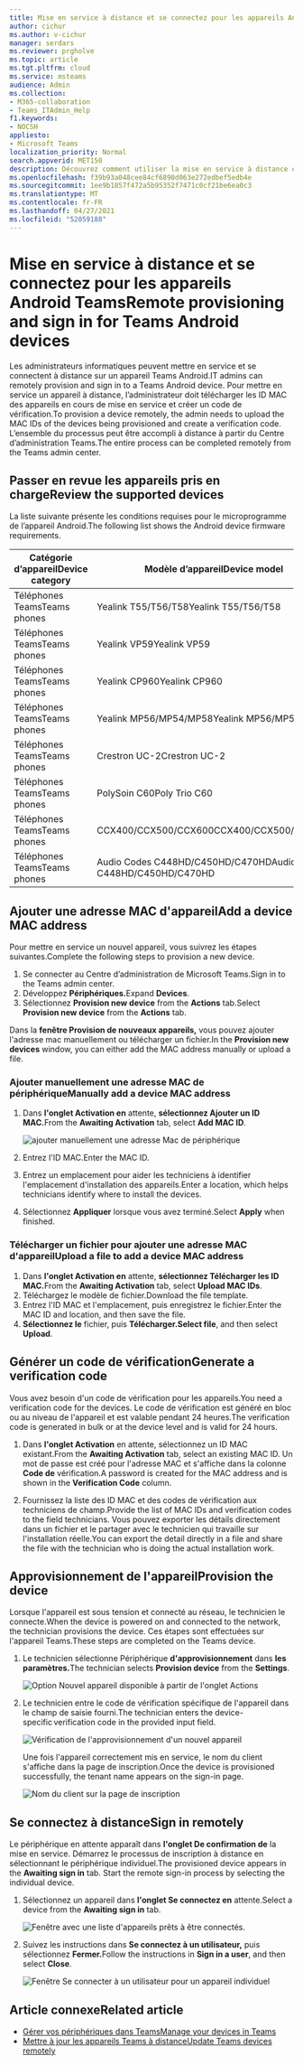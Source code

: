 ```yaml
---
title: Mise en service à distance et se connectez pour les appareils Android Teams
author: cichur
ms.author: v-cichur
manager: serdars
ms.reviewer: prgholve
ms.topic: article
ms.tgt.pltfrm: cloud
ms.service: msteams
audience: Admin
ms.collection:
- M365-collaboration
- Teams_ITAdmin_Help
f1.keywords:
- NOCSH
appliesto:
- Microsoft Teams
localization_priority: Normal
search.appverid: MET150
description: Découvrez comment utiliser la mise en service à distance et la connectez-vous pour les appareils Android Teams
ms.openlocfilehash: f39b93a048cee84cf6890d063e272edbef5edb4e
ms.sourcegitcommit: 1ee9b1857f472a5b95352f7471c0cf21be6ea0c3
ms.translationtype: MT
ms.contentlocale: fr-FR
ms.lasthandoff: 04/27/2021
ms.locfileid: "52059188"
---
```

# <a name="remote-provisioning-and-sign-in-for-teams-android-devices"></a><span data-ttu-id="751fc-103">Mise en service à distance et se connectez pour les appareils Android Teams</span><span class="sxs-lookup"><span data-stu-id="751fc-103">Remote provisioning and sign in for Teams Android devices</span></span>

<span data-ttu-id="751fc-104">Les administrateurs informatiques peuvent mettre en service et se connectent à distance sur un appareil Teams Android.</span><span class="sxs-lookup"><span data-stu-id="751fc-104">IT admins can remotely provision and sign in to a Teams Android device.</span></span> <span data-ttu-id="751fc-105">Pour mettre en service un appareil à distance, l’administrateur doit télécharger les ID MAC des appareils en cours de mise en service et créer un code de vérification.</span><span class="sxs-lookup"><span data-stu-id="751fc-105">To provision a device remotely, the admin needs to upload the MAC IDs of the devices being provisioned and create a verification code.</span></span> <span data-ttu-id="751fc-106">L’ensemble du processus peut être accompli à distance à partir du Centre d’administration Teams.</span><span class="sxs-lookup"><span data-stu-id="751fc-106">The entire process can be completed remotely from the Teams admin center.</span></span>

## <a name="review-the-supported-devices"></a><span data-ttu-id="751fc-107">Passer en revue les appareils pris en charge</span><span class="sxs-lookup"><span data-stu-id="751fc-107">Review the supported devices</span></span>

<span data-ttu-id="751fc-108">La liste suivante présente les conditions requises pour le microprogramme de l’appareil Android.</span><span class="sxs-lookup"><span data-stu-id="751fc-108">The following list shows the Android device firmware requirements.</span></span>

|<span data-ttu-id="751fc-109">Catégorie d’appareil</span><span class="sxs-lookup"><span data-stu-id="751fc-109">Device category</span></span>|<span data-ttu-id="751fc-110">Modèle d’appareil</span><span class="sxs-lookup"><span data-stu-id="751fc-110">Device model</span></span>|<span data-ttu-id="751fc-111">Version du microprogramme</span><span class="sxs-lookup"><span data-stu-id="751fc-111">Firmware version</span></span>|
|-|-|-|
|<span data-ttu-id="751fc-112">Téléphones Teams</span><span class="sxs-lookup"><span data-stu-id="751fc-112">Teams phones</span></span>|<span data-ttu-id="751fc-113">Yealink T55/T56/T58</span><span class="sxs-lookup"><span data-stu-id="751fc-113">Yealink T55/T56/T58</span></span>|<span data-ttu-id="751fc-114">58.15.0.124</span><span class="sxs-lookup"><span data-stu-id="751fc-114">58.15.0.124</span></span>|
|<span data-ttu-id="751fc-115">Téléphones Teams</span><span class="sxs-lookup"><span data-stu-id="751fc-115">Teams phones</span></span>|<span data-ttu-id="751fc-116">Yealink VP59</span><span class="sxs-lookup"><span data-stu-id="751fc-116">Yealink VP59</span></span>|<span data-ttu-id="751fc-117">91.15.0.58</span><span class="sxs-lookup"><span data-stu-id="751fc-117">91.15.0.58</span></span>|
|<span data-ttu-id="751fc-118">Téléphones Teams</span><span class="sxs-lookup"><span data-stu-id="751fc-118">Teams phones</span></span>|<span data-ttu-id="751fc-119">Yealink CP960</span><span class="sxs-lookup"><span data-stu-id="751fc-119">Yealink CP960</span></span>|<span data-ttu-id="751fc-120">73.15.0.117</span><span class="sxs-lookup"><span data-stu-id="751fc-120">73.15.0.117</span></span>|
|<span data-ttu-id="751fc-121">Téléphones Teams</span><span class="sxs-lookup"><span data-stu-id="751fc-121">Teams phones</span></span>|<span data-ttu-id="751fc-122">Yealink MP56/MP54/MP58</span><span class="sxs-lookup"><span data-stu-id="751fc-122">Yealink MP56/MP54/MP58</span></span>|<span data-ttu-id="751fc-123">122.15.0.36</span><span class="sxs-lookup"><span data-stu-id="751fc-123">122.15.0.36</span></span>|
|<span data-ttu-id="751fc-124">Téléphones Teams</span><span class="sxs-lookup"><span data-stu-id="751fc-124">Teams phones</span></span>|<span data-ttu-id="751fc-125">Crestron UC-2</span><span class="sxs-lookup"><span data-stu-id="751fc-125">Crestron UC-2</span></span>|<span data-ttu-id="751fc-126">1.0.3.52</span><span class="sxs-lookup"><span data-stu-id="751fc-126">1.0.3.52</span></span>|
|<span data-ttu-id="751fc-127">Téléphones Teams</span><span class="sxs-lookup"><span data-stu-id="751fc-127">Teams phones</span></span>|  <span data-ttu-id="751fc-128">PolySoin C60</span><span class="sxs-lookup"><span data-stu-id="751fc-128">Poly Trio C60</span></span>|  <span data-ttu-id="751fc-129">7.0.2.1071</span><span class="sxs-lookup"><span data-stu-id="751fc-129">7.0.2.1071</span></span>|
|<span data-ttu-id="751fc-130">Téléphones Teams</span><span class="sxs-lookup"><span data-stu-id="751fc-130">Teams phones</span></span>|  <span data-ttu-id="751fc-131">CCX400/CCX500/CCX600</span><span class="sxs-lookup"><span data-stu-id="751fc-131">CCX400/CCX500/CCX600</span></span>    |<span data-ttu-id="751fc-132">7.0.2.1072</span><span class="sxs-lookup"><span data-stu-id="751fc-132">7.0.2.1072</span></span>|
|<span data-ttu-id="751fc-133">Téléphones Teams</span><span class="sxs-lookup"><span data-stu-id="751fc-133">Teams phones</span></span>|  <span data-ttu-id="751fc-134">Audio Codes C448HD/C450HD/C470HD</span><span class="sxs-lookup"><span data-stu-id="751fc-134">Audio Codes C448HD/C450HD/C470HD</span></span>|   <span data-ttu-id="751fc-135">1.10.120</span><span class="sxs-lookup"><span data-stu-id="751fc-135">1.10.120</span></span>|

## <a name="add-a-device-mac-address"></a><span data-ttu-id="751fc-136">Ajouter une adresse MAC d'appareil</span><span class="sxs-lookup"><span data-stu-id="751fc-136">Add a device MAC address</span></span>

<span data-ttu-id="751fc-137">Pour mettre en service un nouvel appareil, vous suivrez les étapes suivantes.</span><span class="sxs-lookup"><span data-stu-id="751fc-137">Complete the following steps to provision a new device.</span></span>

1. <span data-ttu-id="751fc-138">Se connecter au Centre d’administration de Microsoft Teams.</span><span class="sxs-lookup"><span data-stu-id="751fc-138">Sign in to the Teams admin center.</span></span>
2. <span data-ttu-id="751fc-139">Développez **Périphériques.**</span><span class="sxs-lookup"><span data-stu-id="751fc-139">Expand **Devices**.</span></span>
3. <span data-ttu-id="751fc-140">Sélectionnez **Provision new device** from the **Actions** tab.</span><span class="sxs-lookup"><span data-stu-id="751fc-140">Select **Provision new device** from the **Actions** tab.</span></span>

<span data-ttu-id="751fc-141">Dans la **fenêtre Provision de nouveaux appareils,** vous pouvez ajouter l'adresse mac manuellement ou télécharger un fichier.</span><span class="sxs-lookup"><span data-stu-id="751fc-141">In the **Provision new devices** window, you can either add the MAC address manually or upload a file.</span></span>

### <a name="manually-add-a-device-mac-address"></a><span data-ttu-id="751fc-142">Ajouter manuellement une adresse MAC de périphérique</span><span class="sxs-lookup"><span data-stu-id="751fc-142">Manually add a device MAC address</span></span>

1. <span data-ttu-id="751fc-143">Dans **l'onglet Activation en** attente, **sélectionnez Ajouter un ID MAC.**</span><span class="sxs-lookup"><span data-stu-id="751fc-143">From the **Awaiting Activation** tab, select **Add MAC ID**.</span></span>

   ![ajouter manuellement une adresse Mac de périphérique](../media/remote-provision-6.png)

1. <span data-ttu-id="751fc-145">Entrez l'ID MAC.</span><span class="sxs-lookup"><span data-stu-id="751fc-145">Enter the MAC ID.</span></span>
1. <span data-ttu-id="751fc-146">Entrez un emplacement pour aider les techniciens à identifier l'emplacement d'installation des appareils.</span><span class="sxs-lookup"><span data-stu-id="751fc-146">Enter a location, which helps technicians identify where to install the devices.</span></span>
1. <span data-ttu-id="751fc-147">Sélectionnez **Appliquer** lorsque vous avez terminé.</span><span class="sxs-lookup"><span data-stu-id="751fc-147">Select **Apply** when finished.</span></span>

### <a name="upload-a-file-to-add-a-device-mac-address"></a><span data-ttu-id="751fc-148">Télécharger un fichier pour ajouter une adresse MAC d'appareil</span><span class="sxs-lookup"><span data-stu-id="751fc-148">Upload a file to add a device MAC address</span></span>

1. <span data-ttu-id="751fc-149">Dans **l'onglet Activation en** attente, **sélectionnez Télécharger les ID MAC.**</span><span class="sxs-lookup"><span data-stu-id="751fc-149">From the **Awaiting Activation** tab, select **Upload MAC IDs**.</span></span>
2. <span data-ttu-id="751fc-150">Téléchargez le modèle de fichier.</span><span class="sxs-lookup"><span data-stu-id="751fc-150">Download the file template.</span></span>
3. <span data-ttu-id="751fc-151">Entrez l'ID MAC et l'emplacement, puis enregistrez le fichier.</span><span class="sxs-lookup"><span data-stu-id="751fc-151">Enter the MAC ID and location, and then save the file.</span></span>
4. <span data-ttu-id="751fc-152">**Sélectionnez le** fichier, puis **Télécharger.**</span><span class="sxs-lookup"><span data-stu-id="751fc-152">**Select file**, and then select **Upload**.</span></span>

## <a name="generate-a-verification-code"></a><span data-ttu-id="751fc-153">Générer un code de vérification</span><span class="sxs-lookup"><span data-stu-id="751fc-153">Generate a verification code</span></span>

<span data-ttu-id="751fc-154">Vous avez besoin d'un code de vérification pour les appareils.</span><span class="sxs-lookup"><span data-stu-id="751fc-154">You need a verification code for the devices.</span></span> <span data-ttu-id="751fc-155">Le code de vérification est généré en bloc ou au niveau de l'appareil et est valable pendant 24 heures.</span><span class="sxs-lookup"><span data-stu-id="751fc-155">The verification code is generated in bulk or at the device level and is valid for 24 hours.</span></span>

1. <span data-ttu-id="751fc-156">Dans **l'onglet Activation** en attente, sélectionnez un ID MAC existant.</span><span class="sxs-lookup"><span data-stu-id="751fc-156">From the **Awaiting Activation** tab, select an existing MAC ID.</span></span>
   <span data-ttu-id="751fc-157">Un mot de passe est créé pour l'adresse MAC et s'affiche dans la colonne **Code de** vérification.</span><span class="sxs-lookup"><span data-stu-id="751fc-157">A password is created for the MAC address and is shown in the **Verification Code** column.</span></span>

2. <span data-ttu-id="751fc-158">Fournissez la liste des ID MAC et des codes de vérification aux techniciens de champ.</span><span class="sxs-lookup"><span data-stu-id="751fc-158">Provide the list of MAC IDs and verification codes to the field technicians.</span></span> <span data-ttu-id="751fc-159">Vous pouvez exporter les détails directement dans un fichier et le partager avec le technicien qui travaille sur l'installation réelle.</span><span class="sxs-lookup"><span data-stu-id="751fc-159">You can export the detail directly in a file and share the file with the technician who is doing the actual installation work.</span></span>

## <a name="provision-the-device"></a><span data-ttu-id="751fc-160">Approvisionnement de l'appareil</span><span class="sxs-lookup"><span data-stu-id="751fc-160">Provision the device</span></span>

<span data-ttu-id="751fc-161">Lorsque l'appareil est sous tension et connecté au réseau, le technicien le connecte.</span><span class="sxs-lookup"><span data-stu-id="751fc-161">When the device is powered on and connected to the network, the technician provisions the device.</span></span> <span data-ttu-id="751fc-162">Ces étapes sont effectuées sur l'appareil Teams.</span><span class="sxs-lookup"><span data-stu-id="751fc-162">These steps are completed on the Teams device.</span></span>

1. <span data-ttu-id="751fc-163">Le technicien sélectionne Périphérique **d'approvisionnement** dans **les paramètres.**</span><span class="sxs-lookup"><span data-stu-id="751fc-163">The technician selects **Provision device** from the **Settings**.</span></span>  

   ![Option Nouvel appareil disponible à partir de l'onglet Actions](../media/provision-device1.png)
  
2. <span data-ttu-id="751fc-165">Le technicien entre le code de vérification spécifique de l'appareil dans le champ de saisie fourni.</span><span class="sxs-lookup"><span data-stu-id="751fc-165">The technician enters the device-specific verification code in the provided input field.</span></span>

   ![Vérification de l'approvisionnement d'un nouvel appareil](../media/provision-device-verification1.png)

   <span data-ttu-id="751fc-167">Une fois l'appareil correctement mis en service, le nom du client s'affiche dans la page de inscription.</span><span class="sxs-lookup"><span data-stu-id="751fc-167">Once the device is provisioned successfully, the tenant name appears on the sign-in page.</span></span>

   ![Nom du client sur la page de inscription](../media/provision-code.png)

## <a name="sign-in-remotely"></a><span data-ttu-id="751fc-169">Se connectez à distance</span><span class="sxs-lookup"><span data-stu-id="751fc-169">Sign in remotely</span></span>

<span data-ttu-id="751fc-170">Le périphérique en attente apparaît dans **l'onglet De confirmation de** la mise en service. Démarrez le processus de inscription à distance en sélectionnant le périphérique individuel.</span><span class="sxs-lookup"><span data-stu-id="751fc-170">The provisioned device appears in the **Awaiting sign in** tab. Start the remote sign-in process by selecting the individual device.</span></span>

1. <span data-ttu-id="751fc-171">Sélectionnez un appareil dans **l'onglet Se connectez en** attente.</span><span class="sxs-lookup"><span data-stu-id="751fc-171">Select a device from the **Awaiting sign in** tab.</span></span>

   ![Fenêtre avec une liste d'appareils prêts à être connectés.](../media/remote-device1.png)

2. <span data-ttu-id="751fc-173">Suivez les instructions dans **Se connectez à un utilisateur,** puis sélectionnez **Fermer.**</span><span class="sxs-lookup"><span data-stu-id="751fc-173">Follow the instructions in **Sign in a user**, and then select **Close**.</span></span>

   ![Fenêtre Se connecter à un utilisateur pour un appareil individuel](../media/sign-in-user.png)

## <a name="related-article"></a><span data-ttu-id="751fc-175">Article connexe</span><span class="sxs-lookup"><span data-stu-id="751fc-175">Related article</span></span>

- [<span data-ttu-id="751fc-176">Gérer vos périphériques dans Teams</span><span class="sxs-lookup"><span data-stu-id="751fc-176">Manage your devices in Teams</span></span>](device-management.md)
- [<span data-ttu-id="751fc-177">Mettre à jour les appareils Teams à distance</span><span class="sxs-lookup"><span data-stu-id="751fc-177">Update Teams devices remotely</span></span>](remote-update.md)
